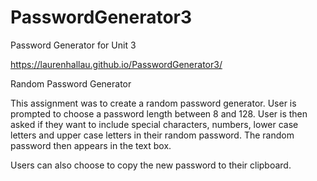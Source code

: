 # PasswordGenerator3
Password Generator for Unit 3


 https://laurenhallau.github.io/PasswordGenerator3/
 
 Random Password Generator 
 
<p>This assignment was to create a random password generator. User is prompted to choose a password length between 8 and 128. User is then asked if they want to include special characters, numbers, lower case letters and upper case letters in their random password. The random password then appears in the text box. </p>

<p>Users can also choose to copy the new password to their clipboard.</p>